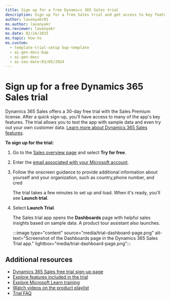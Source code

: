```yaml
---
title: Sign up for a free Dynamics 365 Sales trial
description: Sign up for a free Sales trial and get access to key features, test the app with sample data, and try out your own customer data.
author: lavanyakr01
ms.author: lavanyakr
ms.reviewer: lavanyakr
ms.date: 02/24/2025
ms.topic: how-to
ms.custom:
  - template-trial-setup bap-template
  - ai-gen-docs-bap
  - ai-gen-desc
  - ai-seo-date:03/05/2024
---
```


# Sign up for a free Dynamics 365 Sales trial

Dynamics 365 Sales offers a 30-day free trial with the Sales Premium license. After a quick sign-up, you'll have access to many of the app's key features. The trial allows you to test the app with sample data and even try out your own customer data. [Learn more about Dynamics 365 Sales features](overview.md).

**To sign up for the trial:**

1. Go to the [Sales overview page](https://dynamics.microsoft.com/sales/overview/) and select **Try for free**.

1. Enter the [email associated with your Microsoft account](https://support.microsoft.com/windows/what-is-a-microsoft-account-4a7c48e9-ff5a-e9c6-5a5c-1a57d66c3bfa).

1. Follow the onscreen guidance to provide additional information about yourself and your organization, such as country,phone number, and cred  

   The trial takes a few minutes to set up and load. When it's ready, you'll see **Launch trial**.

3. Select **Launch Trial**.

   The Sales trial app opens the **Dashboards** page with helpful sales insights based on sample data. A product tour assistant also launches.

    :::image type="content" source="media/trial-dashboard-page.png" alt-text="Screenshot of the Dashboards page in the Dynamics 365 Sales Trial app." lightbox="media/trial-dashboard-page.png":::

## Additional resources

- [Dynamics 365 Sales free trial sign-up page](https://dynamics.microsoft.com/sales/sales-tool/free-trial)
- [Explore features included in the trial](features-in-trial.md)
- [Explore Microsoft Learn training](/training/dynamics365/sales)
- [Watch videos on the product playlist](https://www.youtube.com/watch?v=d1eOU8SCy_A&list=PLcakwueIHoT8Bkb8BvqgBKgJPUc3jSX3m)
- [Trial FAQ](sales-trial-faq.md)
